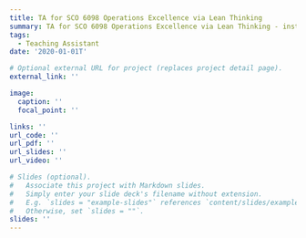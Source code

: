 ```yaml
---
title: TA for SCO 6098 Operations Excellence via Lean Thinking
summary: TA for SCO 6098 Operations Excellence via Lean Thinking - instructed by Rachna Shah
tags:
  - Teaching Assistant
date: '2020-01-01T'

# Optional external URL for project (replaces project detail page).
external_link: ''

image:
  caption: ''
  focal_point: ''

links: ''
url_code: ''
url_pdf: ''
url_slides: ''
url_video: ''

# Slides (optional).
#   Associate this project with Markdown slides.
#   Simply enter your slide deck's filename without extension.
#   E.g. `slides = "example-slides"` references `content/slides/example-slides.md`.
#   Otherwise, set `slides = ""`.
slides: ''
---
```

